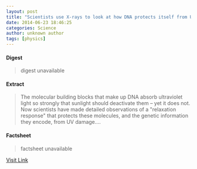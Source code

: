```yaml
---
layout: post
title: "Scientists use X-rays to look at how DNA protects itself from UV light"
date: 2014-06-23 18:46:25
categories: Science
author: unknown author
tags: [physics]
---
```



#### Digest
>digest unavailable

#### Extract
>The molecular building blocks that make up DNA absorb ultraviolet light so strongly that sunlight should deactivate them – yet it does not. Now scientists have made detailed observations of a "relaxation response" that protects these molecules, and the genetic information they encode, from UV damage....

#### Factsheet
>factsheet unavailable

[Visit Link](http://phys.org/news322753553.html)


